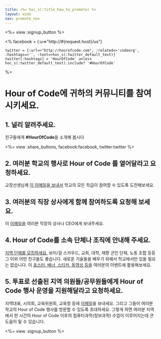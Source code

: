 ```yaml
---
title: <%= hoc_s(:title_how_to_promote) %>
layout: wide
nav: promote_nav
---
```

<%= view :signup_button %>

<%
    facebook = {:u=>"http://#{request.host}/us"}

    twitter = {:url=>"http://hourofcode.com", :related=>'codeorg', :hashtags=>'', :text=>hoc_s(:twitter_default_text)}
    twitter[:hashtags] = 'HourOfCode' unless hoc_s(:twitter_default_text).include? '#HourOfCode'
%>

# Hour of Code에 귀하의 커뮤니티를 참여시키세요.

## 1. 널리 알려주세요.

친구들에게 **#HourOfCode**을 소개해 봅시다

<%= view :share_buttons, facebook:facebook, twitter:twitter %>

## 2. 여러분 학교의 행사로 Hour of Code 를 열어달라고 요청하세요.

교장선생님께 [이 이메일을 보내서](<%= resolve_url('/promote/resources#sample-emails') %>) 학교의 모든 학급이 참여할 수 있도록 도전해보세요.

## 3. 여러분의 직장 상사에게 함께 참여하도록 요청해 보세요.

이 [이메일을](<%= resolve_url('/promote/resources#sample-emails') %>) 여러분 직장의 상사나 CEO에게 보내주세요.

## 4. Hour of Code를 소속 단체나 조직에 안내해 주세요.

[지역 단체를 모집하세요.](<%= resolve_url('/promote/resources#sample-emails') %>) 보이/걸 스카우드, 교회, 대학, 재향 군인 단체, 노동 조합 등등 그 이외 어떤 친구들도 좋습니다. 새로운 기술들을 배우기 위해서 학교에서만 있을 필요는 없습니다. 이 [포스터, 배너, 스티커, 동영상 등을](<%= resolve_url('/promote/resources') %>) 여러분의 이벤트에 활용해보세요.

## 5. 투표로 선출된 지역 의원들/공무원들에게 Hour of Code 행사 운영을 지원해달라고 요청하세요.

지역대표, 시의회, 교육위원회, 교육청 등에 [이메일](<%= resolve_url('/promote/resources#sample-emails') %>)을 보내세요. 그리고 그들이 여러분 학교의 Hour of Code 행사를 방문할 수 있도록 초대하세요. 그렇게 하면 여러분 지역에서 한 시간의 Hour of Code 이후의 컴퓨터과학(정보과학) 수업이 이루어지는데 큰 도움이 될 수 있습니다.

<%= view :signup_button %>